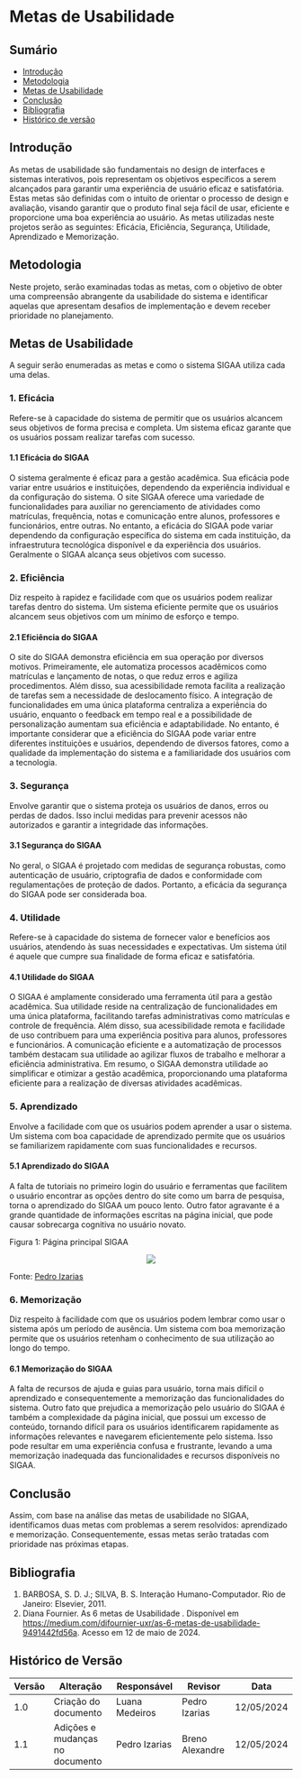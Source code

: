 # Metas de Usabilidade

## Sumário
* [Introdução](#Introdução)
* [Metodologia](#Metodologia)
* [Metas de Usabilidade](#Metas-de-Usabilidade)
* [Conclusão](#Conclusão)
* [Bibliografia](#Bibliografia)
* [Histórico de versão](#Histórico-de-versão)

## Introdução
As metas de usabilidade são fundamentais no design de interfaces e sistemas interativos, pois representam os objetivos específicos a serem alcançados para garantir uma experiência de usuário eficaz e satisfatória. Estas metas são definidas com o intuito de orientar o processo de design e avaliação, visando garantir que o produto final seja fácil de usar, eficiente e proporcione uma boa experiência ao usuário. As metas utilizadas neste projetos serão as seguintes: Eficácia, Eficiência, Segurança, Utilidade, Aprendizado e Memorização.

## Metodologia
Neste projeto, serão examinadas todas as metas, com o objetivo de obter uma compreensão abrangente da usabilidade do sistema e identificar aquelas que apresentam desafios de implementação e devem receber prioridade no planejamento.

## Metas de Usabilidade
A seguir serão enumeradas as metas e como o sistema SIGAA utiliza cada uma delas.

### 1. Eficácia
Refere-se à capacidade do sistema de permitir que os usuários alcancem seus objetivos de forma precisa e completa. Um sistema eficaz garante que os usuários possam realizar tarefas com sucesso.
#### 1.1 Eficácia do SIGAA
O sistema geralmente é eficaz para a gestão acadêmica. Sua eficácia pode variar entre usuários e instituições, dependendo da experiência individual e da configuração do sistema. O site SIGAA oferece uma variedade de funcionalidades para auxiliar no gerenciamento de atividades como matrículas, frequência, notas e comunicação entre alunos, professores e funcionários, entre outras. No entanto, a eficácia do SIGAA pode variar dependendo da configuração específica do sistema em cada instituição, da infraestrutura tecnológica disponível e da experiência dos usuários. Geralmente o SIGAA alcança seus objetivos com sucesso.

### 2. Eficiência
Diz respeito à rapidez e facilidade com que os usuários podem realizar tarefas dentro do sistema. Um sistema eficiente permite que os usuários alcancem seus objetivos com um mínimo de esforço e tempo.
#### 2.1 Eficiência do SIGAA
O site do SIGAA demonstra eficiência em sua operação por diversos motivos. Primeiramente, ele automatiza processos acadêmicos como matrículas e lançamento de notas, o que reduz erros e agiliza procedimentos. Além disso, sua acessibilidade remota facilita a realização de tarefas sem a necessidade de deslocamento físico. A integração de funcionalidades em uma única plataforma centraliza a experiência do usuário, enquanto o feedback em tempo real e a possibilidade de personalização aumentam sua eficiência e adaptabilidade. No entanto, é importante considerar que a eficiência do SIGAA pode variar entre diferentes instituições e usuários, dependendo de diversos fatores, como a qualidade da implementação do sistema e a familiaridade dos usuários com a tecnologia.

### 3. Segurança
Envolve garantir que o sistema proteja os usuários de danos, erros ou perdas de dados. Isso inclui medidas para prevenir acessos não autorizados e garantir a integridade das informações.
#### 3.1 Segurança do SIGAA
No geral, o SIGAA é projetado com medidas de segurança robustas, como autenticação de usuário, criptografia de dados e conformidade com regulamentações de proteção de dados. Portanto, a eficácia da segurança do SIGAA pode ser considerada boa. 

### 4. Utilidade
Refere-se à capacidade do sistema de fornecer valor e benefícios aos usuários, atendendo às suas necessidades e expectativas. Um sistema útil é aquele que cumpre sua finalidade de forma eficaz e satisfatória.
#### 4.1 Utilidade do SIGAA
O SIGAA é amplamente considerado uma ferramenta útil para a gestão acadêmica. Sua utilidade reside na centralização de funcionalidades em uma única plataforma, facilitando tarefas administrativas como matrículas e controle de frequência. Além disso, sua acessibilidade remota e facilidade de uso contribuem para uma experiência positiva para alunos, professores e funcionários. A comunicação eficiente e a automatização de processos também destacam sua utilidade ao agilizar fluxos de trabalho e melhorar a eficiência administrativa. Em resumo, o SIGAA demonstra utilidade ao simplificar e otimizar a gestão acadêmica, proporcionando uma plataforma eficiente para a realização de diversas atividades acadêmicas.

### 5. Aprendizado
Envolve a facilidade com que os usuários podem aprender a usar o sistema. Um sistema com boa capacidade de aprendizado permite que os usuários se familiarizem rapidamente com suas funcionalidades e recursos.
#### 5.1 Aprendizado do SIGAA
A falta de tutoriais no primeiro login do usuário e ferramentas que facilitem o usuário encontrar as opções dentro do site como um barra de pesquisa, torna o aprendizado do SIGAA um pouco lento. Outro fator agravante é a grande quantidade de informações escritas na página inicial, que pode causar sobrecarga cognitiva no usuário novato.

Figura 1: Página principal SIGAA

<center>

<img src="https://github.com/Interacao-Humano-Computador/2024.1-SIGAA/blob/main/assets/PaginaInicial1.png?raw=true" style="width:auto"/>

</center>

Fonte: [Pedro Izarias](https://www.github.com/Izarias)
  
### 6. Memorização
Diz respeito à facilidade com que os usuários podem lembrar como usar o sistema após um período de ausência. Um sistema com boa memorização permite que os usuários retenham o conhecimento de sua utilização ao longo do tempo.
#### 6.1 Memorização do SIGAA
A falta de recursos de ajuda e guias para usuário, torna mais difícil o aprendizado e consequentemente a memorização das funcionalidades do sistema. Outro fato que prejudica a memorização pelo usuário do SIGAA é também a complexidade da página inicial, que possui um excesso de conteúdo, tornando difícil para os usuários identificarem rapidamente as informações relevantes e navegarem eficientemente pelo sistema. Isso pode resultar em uma experiência confusa e frustrante, levando a uma memorização inadequada das funcionalidades e recursos disponíveis no SIGAA.

## Conclusão
Assim, com base na análise das metas de usabilidade no SIGAA, identificamos duas metas com problemas a serem resolvidos: aprendizado e memorização. Consequentemente, essas metas serão tratadas com prioridade nas próximas etapas.

## Bibliografia
1. BARBOSA, S. D. J.; SILVA, B. S. Interação Humano-Computador. Rio de Janeiro: Elsevier, 2011.
2. Diana Fournier. As 6 metas de Usabilidade . Disponível em https://medium.com/difournier-uxr/as-6-metas-de-usabilidade-9491442fd56a. Acesso em 12 de maio de 2024.
   
## Histórico de Versão
| Versão | Alteração                                                                            | Responsável     | Revisor         | Data       |
| ------ | ------------------------------------------------------------------------------------ | --------------- | --------------- | ---------- |
| 1.0    | Criação do documento                                                                 | Luana Medeiros  | Pedro Izarias   | 12/05/2024 |
| 1.1    | Adições e mudanças no documento                                                      | Pedro Izarias   | Breno Alexandre | 12/05/2024 |
